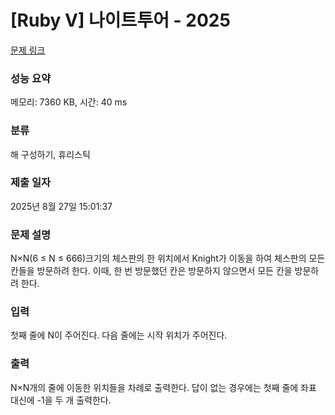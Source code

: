 # [Ruby V] 나이트투어 - 2025 

[문제 링크](https://www.acmicpc.net/problem/2025) 

### 성능 요약

메모리: 7360 KB, 시간: 40 ms

### 분류

해 구성하기, 휴리스틱

### 제출 일자

2025년 8월 27일 15:01:37

### 문제 설명

<p>N×N(6 ≤ N ≤ 666)크기의 체스판의 한 위치에서 Knight가 이동을 하여 체스판의 모든 칸들을 방문하려 한다. 이때, 한 번 방문했던 칸은 방문하지 않으면서 모든 칸을 방문하려 한다.</p>

### 입력 

 <p>첫째 줄에 N이 주어진다. 다음 줄에는 시작 위치가 주어진다.</p>

### 출력 

 <p>N×N개의 줄에 이동한 위치들을 차례로 출력한다. 답이 없는 경우에는 첫째 줄에 좌표 대신에 -1을 두 개 출력한다.</p>

